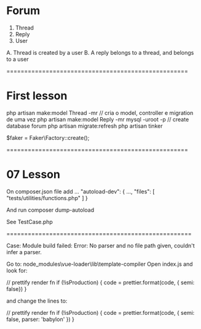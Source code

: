 # Forum

1. Thread
2. Reply
3. User

A. Thread is created by a user
B. A reply belongs to a thread, and belongs to a user

===================================================

# First lesson
php artisan make:model Thread -mr // cria o model, controller e migration de uma vez
php artisan make:model Reply -mr
mysql -uroot -p // create database forum
php artisan migrate:refresh
php artisan tinker

$faker = Faker\Factory::create();

===================================================

# 07 Lesson
On composer.json file add
...
"autoload-dev": {
	...,
	"files": [
		"tests/utilities/functions.php"
	]
}

And run
composer dump-autoload

See TestCase.php

====================================================

Case: Module build failed: Error: No parser and no file path given, couldn't infer a parser.

Go to: node_modules\vue-loader\lib\template-compiler
Open index.js and look for:

// prettify render fn
if (!isProduction) {
	code = prettier.format(code, { semi: false})
}

and change the lines to:

// prettify render fn
if (!isProduction) {
	code = prettier.format(code, { semi: false, parser: 'babylon' })
}
